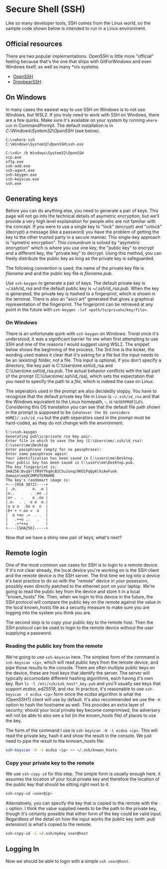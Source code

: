 
# Secure Shell (SSH)

Like so many developer tools, SSH comes from the Linux world, so the sample code shown below is intended to run in a Linux environment.

## Official resources

There are two popular implementations.  OpenSSH is little more "official" feeling because that's the one that ships with GitForWindows and even Windows itself, as well as many *nix systems.

- [OpenSSH](https://www.openssh.com/)
- [DropbearSSH](https://matt.ucc.asn.au/dropbear/dropbear.html)

## On Windows

In many cases the easiest way to use SSH on Windows is to not use Windows, but WSL2.  If you truly need to work with SSH on Windows, there are a few quirks.  Make sure it's available on your system by running `where ssh` in CommandPrompt.  The default installation is in *C:\Windows\System32\OpenSSH* (see below).

```
C:\>where ssh
C:\Windows\System32\OpenSSH\ssh.exe

C:\>dir /b Windows\System32\OpenSSH
scp.exe
sftp.exe
ssh-add.exe
ssh-agent.exe
ssh-keygen.exe
ssh-keyscan.exe
ssh.exe
```

## Generating keys

Before you can do anything else, you need to generate a pair of keys.  This page will not go into the technical details of asymetric encryption, but we'll provide a very high level explaination for people who are not familiar with the concept.  If you were to use a single key to "lock" (encrypt) and "unlock" (decrypt) a message (like a password) you have the problem of getting the key to the other trusted party in a secure manner.  This single-key approach is "symetric encryption".  This conundrum is solved by "asymetric encryption" which is where you use one key, the "public key" to encrypt and a different key, the "private key" to decrypt.  Using this method, you can freely distribute the public key as long as the private key is safeguarded.

The following convention is used; the name of the private key file is *filename* and and the public key file is *filename.pub*.

Use `ssh-keygen` to generate a pair of keys.  The default private key is *~/.ssh/id_rsa* and the default public key is *~/.ssh/id_rsa.pub*.  When the key is generated, the private key is hashed to a fingerprint, which is shown in the terminal.  There is also an "ascii art" generated that gives a graphical representation of the fingerprint.  The fingerprint can be retrieved at any point in the future with `ssh-keygen -lvf <path/to/private/key/file>`.

### On Windows

There is an unfortunate quirk with `ssh-keygen` on Windows.  Trivial once it's understood, it was a significant barrier for me when first attempting to use SSH and one of the reasons I would suggest using WSL2.  The snippet below shows the beginning of the process.  The 3rd line is the kicker, the wording used makes it clear that it's asking for a file but the input needs to be an (existing) folder, not a file.  This input is optional, if you don't specify a directory, the key pair is C:\Users\me\.ssh\id_rsa and C:\Users\me\.ssh\id_rsa.pub.  The actual behavior conflicts with the last part of the prompt (C:\Users\me/.ssh/id_rsa), which sets the expectation that you need to specify the path to a *file*, which is indeed the case on Linux.  

The seperators used in the prompt are also decidedly sloppy.  You have to recognize that the default private key file in Linux is `~/.ssh/id_rsa` and that the Windows equivalent to the Linux homepath, `~`, is `%USERPROFILE%`.  Considering this OS translation you can see that the default file path shown in the prompt is supposed to be `{whatever the OS considers HOME}/.ssh/id_rsa` but the path seperators used in the prompt must be hard-coded, as they do not change with the environment.

```
C:\>ssh-keygen
Generating public/private rsa key pair.
Enter file in which to save the key (C:\Users\me/.ssh/id_rsa): C:\users\me\Desktop
Enter passphrase (empty for no passphrase):
Enter same passphrase again:
Your identification has been saved in C:\users\me\Desktop.
Your public key has been saved in C:\users\me\Desktop.pub.
The key fingerprint is:
SHA256:Bvq9rlfR9YThq0cB2C5uJonqc9KO1PqQpAlhzAeFvok domain\me@COMPUTERNAME
The key's randomart image is:
+---[RSA 3072]----+
| .o.       o. .o |
|o..       . .oo .|
|o+ .  .    o .oo |
|.o.  . .  o o  o.|
|o o o  .So o  o  |
|E+ + +.oo =  o   |
|  o +oo .=  . .  |
|   .++o ..   .   |
|   .+*++o        |
+----[SHA256]-----+
```

Now that we have a shiny new pair of keys, what's next?

## Remote login

One of the most common use cases for SSH is to login to a remote device.  If it's not clear already, the local device you're working on is the SSH client and the remote device is the SSH server.  The first time we log into a device it's best practice to do so with the "remote" device in your posession, possibly even directly patched to the ethernet port on your laptop.  We're going to read the public key from the device and store it in a local "known_hosts" file.  Then, when we login to this device in the future, the SSH protocol will compare the public key on the remote against the value in the local known_hosts file as a security measure to make sure you are logging into the system you think you are.

The second step is to copy your public key to the remote host.  Then the SSH protocol can be used to login to the remote device without the user supplying a password.

### Reading the public key from the remote 

We're going to use `ssh-keyscan` here.  The simplest form of the command is `ssh-keyscan <ip>`, which will read public keys from the remote device, and pipe those results to the console.  There are often multiple public keys on the device, these are host keys that identify the server.  The server will typically accomodate different hashing algorithms, each having it's own key. Run `ls -l /etc/ssh/ssh_host*_key.pub` and you'll usually see keys that support *ecdsa*, *ed25519*, and *rsa*.  In practice, it's reasonable to use `ssh-keyscan -t ecdsa <ip>` form since the *ecdsa* algorithm is what the (OpenSSH?) client will use by default.  It's also recommended we use the `-H` option to hash the hostname as well.  This provides an extra layer of security; should your local private key become comprimised, the adversary will not be able to also see a list (in the known_hosts file) of places to use the key.

The form of the command I use is `ssh-keyscan -H -t ecdsa <ip>`.  This will read the private key, hash it and show the result in the console.  We just need to pipe the result to the knnown_hosts file:

```bash
ssh-keyscan -H -t ecdsa <ip> >> ~/.ssh/knwon_hosts
```

### Copy your private key to the remote

We use `ssh-copy-id` for this step.  The simple form is usually enough here, it assumes the location of your local private key and therefore the location of the public key that should be sitting right next to it.

```bash
ssh-copy-id <user@ip>
```

Alternatively, you can specify the key that is copied to the remote with the `-i` option.  I think the value supplied needs to be the path to the private key, though it's certainly possible that either form of the key could be valid input.  Regardless of the detail on how the input works the public key (with *.pub* extension) is what's copied to the remote.    

```bash
ssh-copy-id -i ~/.ssh/mykey user@host
```

## Logging In

Now we should be able to login with a simple `ssh user@host`.
